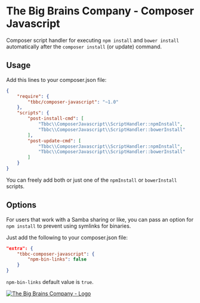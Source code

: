 # The Big Brains Company - Composer Javascript

Composer script handler for executing `npm install` and `bower install` automatically
after the `composer install` (or update) command.


## Usage

Add this lines to your composer.json file:

```json
{
    "require": {
        "tbbc/composer-javascript": "~1.0"
    },
    "scripts": {
        "post-install-cmd": [
            "Tbbc\\ComposerJavascript\\ScriptHandler::npmInstall",
            "Tbbc\\ComposerJavascript\\ScriptHandler::bowerInstall"
        ],
        "post-update-cmd": [
            "Tbbc\\ComposerJavascript\\ScriptHandler::npmInstall",
            "Tbbc\\ComposerJavascript\\ScriptHandler::bowerInstall"
        ]
    }
}
```

You can freely add both or just one of the `npmInstall` or `bowerInstall` scripts.


## Options

For users that work with a Samba sharing or like, you can pass an option for `npm install` to prevent using
symlinks for binaries.

Just add the following to your composer.json file:

```json
"extra": {
    "tbbc-composer-javascript": {
        "npm-bin-links": false
    }
}
```

`npm-bin-links` default value is `true`.

[![The Big Brains Company - Logo](http://tbbc-valid.thebigbrainscompany.com/assets/images/logo-tbbc.png)](http://thebigbrainscompany.com)
